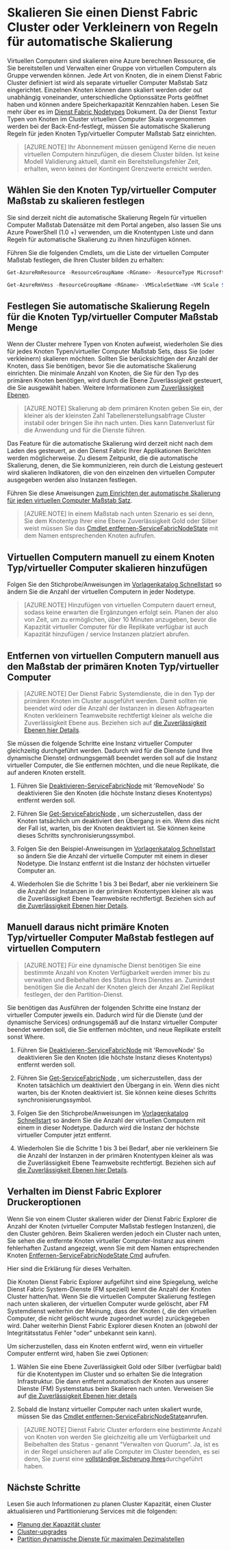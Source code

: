 <properties
   pageTitle="Einen Dienst Fabric Cluster vergrößern oder skalieren | Microsoft Azure"
   description="Skalieren Sie einen Dienst Fabric Cluster vergrößern oder bei Bedarf entsprechend zu durch automatische Skalierung Regeln für jeden Knoten Typ/virtueller Computer Maßstab Satz festlegen. Hinzufügen oder Entfernen von Knoten zu einem Cluster Service Fabric"
   services="service-fabric"
   documentationCenter=".net"
   authors="ChackDan"
   manager="timlt"
   editor=""/>

<tags
   ms.service="service-fabric"
   ms.devlang="dotnet"
   ms.topic="article"
   ms.tgt_pltfrm="na"
   ms.workload="na"
   ms.date="09/09/2016"
   ms.author="chackdan"/>


# <a name="scale-a-service-fabric-cluster-in-or-out-using-auto-scale-rules"></a>Skalieren Sie einen Dienst Fabric Cluster oder Verkleinern von Regeln für automatische Skalierung

Virtuellen Computern sind skalieren eine Azure berechnen Ressource, die Sie bereitstellen und Verwalten einer Gruppe von virtuellen Computern als Gruppe verwenden können. Jede Art von Knoten, die in einem Dienst Fabric Cluster definiert ist wird als separate virtueller Computer Maßstab Satz eingerichtet. Einzelnen Knoten können dann skaliert werden oder out unabhängig voneinander, unterschiedliche Optionssätze Ports geöffnet haben und können andere Speicherkapazität Kennzahlen haben. Lesen Sie mehr über es im [Dienst Fabric Nodetypes](service-fabric-cluster-nodetypes.md) Dokument. Da der Dienst Textur Typen von Knoten im Cluster virtuellen Computer Skala vorgenommen werden bei der Back-End-festlegt, müssen Sie automatische Skalierung Regeln für jeden Knoten Typ/virtueller Computer Maßstab Satz einrichten.

>[AZURE.NOTE] Ihr Abonnement müssen genügend Kerne die neuen virtuellen Computern hinzufügen, die diesem Cluster bilden. Ist keine Modell Validierung aktuell, damit ein Bereitstellungsfehler Zeit, erhalten, wenn keines der Kontingent Grenzwerte erreicht werden.

## <a name="choose-the-node-typevm-scale-set-to-scale"></a>Wählen Sie den Knoten Typ/virtueller Computer Maßstab zu skalieren festlegen

Sie sind derzeit nicht die automatische Skalierung Regeln für virtuellen Computer Maßstab Datensätze mit dem Portal angeben, also lassen Sie uns Azure PowerShell (1.0 +) verwenden, um die Knotentypen Liste und dann Regeln für automatische Skalierung zu ihnen hinzufügen können.

Führen Sie die folgenden Cmdlets, um die Liste der virtuellen Computer Maßstab festlegen, die Ihren Cluster bilden zu erhalten:

```powershell
Get-AzureRmResource -ResourceGroupName <RGname> -ResourceType Microsoft.Compute/VirtualMachineScaleSets

Get-AzureRmVmss -ResourceGroupName <RGname> -VMScaleSetName <VM Scale Set name>
```

## <a name="set-auto-scale-rules-for-the-node-typevm-scale-set"></a>Festlegen Sie automatische Skalierung Regeln für die Knoten Typ/virtueller Computer Maßstab Menge

Wenn der Cluster mehrere Typen von Knoten aufweist, wiederholen Sie dies für jedes Knoten Typen/virtueller Computer Maßstab Sets, dass Sie (oder verkleinern) skalieren möchten. Sollten Sie berücksichtigen der Anzahl der Knoten, dass Sie benötigen, bevor Sie die automatische Skalierung einrichten. Die minimale Anzahl von Knoten, die Sie für den Typ des primären Knoten benötigen, wird durch die Ebene Zuverlässigkeit gesteuert, die Sie ausgewählt haben. Weitere Informationen zum [Zuverlässigkeit Ebenen](service-fabric-cluster-capacity.md).

>[AZURE.NOTE]  Skalierung ab dem primären Knoten geben Sie ein, der kleiner als der kleinsten Zahl Tabellenerstellungsabfrage Cluster instabil oder bringen Sie ihn nach unten. Dies kann Datenverlust für die Anwendung und für die Dienste führen.

Das Feature für die automatische Skalierung wird derzeit nicht nach dem Laden des gesteuert, an den Dienst Fabric Ihrer Applikationen Berichten werden möglicherweise. Zu diesem Zeitpunkt, die die automatische Skalierung, denen, die Sie kommunizieren, rein durch die Leistung gesteuert wird skalieren Indikatoren, die von den einzelnen den virtuellen Computer ausgegeben werden also Instanzen festlegen.  

Führen Sie diese Anweisungen [zum Einrichten der automatische Skalierung für jeden virtuellen Computer Maßstab Satz](../virtual-machine-scale-sets/virtual-machine-scale-sets-autoscale-overview.md).

>[AZURE.NOTE] In einem Maßstab nach unten Szenario es sei denn, Sie dem Knotentyp Ihrer eine Ebene Zuverlässigkeit Gold oder Silber weist müssen Sie das [Cmdlet entfernen-ServiceFabricNodeState](https://msdn.microsoft.com/library/azure/mt125993.aspx) mit dem Namen entsprechenden Knoten aufrufen.

## <a name="manually-add-vms-to-a-node-typevm-scale-set"></a>Virtuellen Computern manuell zu einem Knoten Typ/virtueller Computer skalieren hinzufügen

Folgen Sie den Stichprobe/Anweisungen im [Vorlagenkatalog Schnellstart](https://github.com/Azure/azure-quickstart-templates/tree/master/201-vmss-scale-existing) so ändern Sie die Anzahl der virtuellen Computern in jeder Nodetype. 

>[AZURE.NOTE] Hinzufügen von virtuellen Computern dauert erneut, sodass keine erwarten die Ergänzungen erfolgt sein. Planen der also von Zeit, um zu ermöglichen, über 10 Minuten anzugeben, bevor die Kapazität virtueller Computer für die Replikate verfügbar ist auch Kapazität hinzufügen / service Instanzen platziert abrufen.

## <a name="manually-remove-vms-from-the-primary-node-typevm-scale-set"></a>Entfernen von virtuellen Computern manuell aus den Maßstab der primären Knoten Typ/virtueller Computer

>[AZURE.NOTE] Der Dienst Fabric Systemdienste, die in den Typ der primären Knoten im Cluster ausgeführt werden. Damit sollten nie beendet wird oder die Anzahl der Instanzen in diesen Abfragearten Knoten verkleinern Teamwebsite rechtfertigt kleiner als welche die Zuverlässigkeit Ebene aus. Beziehen sich auf [die Zuverlässigkeit Ebenen hier Details](service-fabric-cluster-capacity.md). 

Sie müssen die folgende Schritte eine Instanz virtueller Computer gleichzeitig durchgeführt werden. Dadurch wird für die Dienste (und Ihre dynamische Dienste) ordnungsgemäß beendet werden soll auf die Instanz virtueller Computer, die Sie entfernen möchten, und die neue Replikate, die auf anderen Knoten erstellt.

1. Führen Sie [Deaktivieren-ServiceFabricNode](https://msdn.microsoft.com/library/mt125852.aspx) mit 'RemoveNode' So deaktivieren Sie den Knoten (die höchste Instanz dieses Knotentyps) entfernt werden soll.

2. Führen Sie [Get-ServiceFabricNode](https://msdn.microsoft.com/library/mt125856.aspx) , um sicherzustellen, dass der Knoten tatsächlich um deaktiviert den Übergang in ein. Wenn dies nicht der Fall ist, warten, bis der Knoten deaktiviert ist. Sie können keine dieses Schritts synchronisierungssymbol.

2. Folgen Sie den Beispiel-Anweisungen im [Vorlagenkatalog Schnellstart](https://github.com/Azure/azure-quickstart-templates/tree/master/201-vmss-scale-existing) so ändern Sie die Anzahl der virtuelle Computer mit einem in dieser Nodetype. Die Instanz entfernt ist die Instanz der höchsten virtueller Computer an. 

3. Wiederholen Sie die Schritte 1 bis 3 bei Bedarf, aber nie verkleinern Sie die Anzahl der Instanzen in der primären Knotentypen kleiner als was die Zuverlässigkeit Ebene Teamwebsite rechtfertigt. Beziehen sich auf [die Zuverlässigkeit Ebenen hier Details](service-fabric-cluster-capacity.md). 

## <a name="manually-remove-vms-from-the-non-primary-node-typevm-scale-set"></a>Manuell daraus nicht primäre Knoten Typ/virtueller Computer Maßstab festlegen auf virtuellen Computern

>[AZURE.NOTE] Für eine dynamische Dienst benötigen Sie eine bestimmte Anzahl von Knoten Verfügbarkeit werden immer bis zu verwalten und Beibehalten des Status Ihres Dienstes an. Zumindest benötigen Sie die Anzahl der Knoten gleich der Anzahl Ziel Replikat festlegen, der den Partition-Dienst. 

Sie benötigen das Ausführen der folgenden Schritte eine Instanz der virtueller Computer jeweils ein. Dadurch wird für die Dienste (und der dynamische Services) ordnungsgemäß auf die Instanz virtueller Computer beendet werden soll, die Sie entfernen möchten, und neue Replikate erstellt sonst Where.

1. Führen Sie [Deaktivieren-ServiceFabricNode](https://msdn.microsoft.com/library/mt125852.aspx) mit 'RemoveNode' So deaktivieren Sie den Knoten (die höchste Instanz dieses Knotentyps) entfernt werden soll.

2. Führen Sie [Get-ServiceFabricNode](https://msdn.microsoft.com/library/mt125856.aspx) , um sicherzustellen, dass der Knoten tatsächlich um deaktiviert den Übergang in ein. Wenn dies nicht warten, bis der Knoten deaktiviert ist. Sie können keine dieses Schritts synchronisierungssymbol.

2. Folgen Sie den Stichprobe/Anweisungen im [Vorlagenkatalog Schnellstart](https://github.com/Azure/azure-quickstart-templates/tree/master/201-vmss-scale-existing) so ändern Sie die Anzahl der virtuellen Computern mit einem in dieser Nodetype. Dadurch wird die Instanz der höchste virtueller Computer jetzt entfernt. 

3. Wiederholen Sie die Schritte 1 bis 3 bei Bedarf, aber nie verkleinern Sie die Anzahl der Instanzen in der primären Knotentypen kleiner als was die Zuverlässigkeit Ebene Teamwebsite rechtfertigt. Beziehen sich auf [die Zuverlässigkeit Ebenen hier Details](service-fabric-cluster-capacity.md).

## <a name="behaviors-you-may-observe-in-service-fabric-explorer"></a>Verhalten im Dienst Fabric Explorer Druckeroptionen

Wenn Sie von einem Cluster skalieren wider der Dienst Fabric Explorer die Anzahl der Knoten (virtueller Computer Maßstab festlegen Instanzen), die den Cluster gehören.  Beim Skalieren werden jedoch ein Cluster nach unten, Sie sehen die entfernte Knoten virtueller Computer-Instanz aus einem fehlerhaften Zustand angezeigt, wenn Sie mit dem Namen entsprechenden Knoten [Entfernen-ServiceFabricNodeState Cmd](https://msdn.microsoft.com/library/mt125993.aspx) aufrufen.   

Hier sind die Erklärung für dieses Verhalten.

Die Knoten Dienst Fabric Explorer aufgeführt sind eine Spiegelung, welche Dienst Fabric System-Dienste (FM speziell) kennt die Anzahl der Knoten Cluster hatten/hat. Wenn Sie die virtuellen Computer Skalierung festlegen nach unten skalieren, der virtuellen Computer wurde gelöscht, aber FM Systemdienst weiterhin der Meinung, dass der Knoten (, die den virtuellen Computer, die nicht gelöscht wurde zugeordnet wurde) zurückgegeben wird. Daher weiterhin Dienst Fabric Explorer diesen Knoten an (obwohl der Integritätsstatus Fehler "oder" unbekannt sein kann).

Um sicherzustellen, dass ein Knoten entfernt wird, wenn ein virtueller Computer entfernt wird, haben Sie zwei Optionen:

1) Wählen Sie eine Ebene Zuverlässigkeit Gold oder Silber (verfügbar bald) für die Knotentypen im Cluster und so erhalten Sie die Integration Infrastruktur. Die dann entfernt automatisch der Knoten aus unserer Dienste (FM) Systemstatus beim Skalieren nach unten.
Verweisen Sie auf [die Zuverlässigkeit Ebenen hier details](service-fabric-cluster-capacity.md)

2) Sobald die Instanz virtueller Computer nach unten skaliert wurde, müssen Sie das [Cmdlet entfernen-ServiceFabricNodeState](https://msdn.microsoft.com/library/mt125993.aspx)anrufen.

>[AZURE.NOTE] Dienst Fabric Cluster erfordern eine bestimmte Anzahl von Knoten von werden Sie gleichzeitig alle um Verfügbarkeit und Beibehalten des Status - genannt "Verwalten von Quorum". Ja, ist es in der Regel unsicheren auf alle Computer im Cluster beenden, es sei denn, Sie zuerst eine [vollständige Sicherung Ihres](service-fabric-reliable-services-backup-restore.md)durchgeführt haben.

## <a name="next-steps"></a>Nächste Schritte
Lesen Sie auch Informationen zu planen Cluster Kapazität, einen Cluster aktualisieren und Partitionierung Services mit die folgenden:

- [Planung der Kapazität cluster](service-fabric-cluster-capacity.md)
- [Cluster-upgrades](service-fabric-cluster-upgrade.md)
- [Partition dynamische Dienste für maximalen Dezimalstellen](service-fabric-concepts-partitioning.md)

<!--Image references-->
[BrowseServiceFabricClusterResource]: ./media/service-fabric-cluster-scale-up-down/BrowseServiceFabricClusterResource.png
[ClusterResources]: ./media/service-fabric-cluster-scale-up-down/ClusterResources.png
